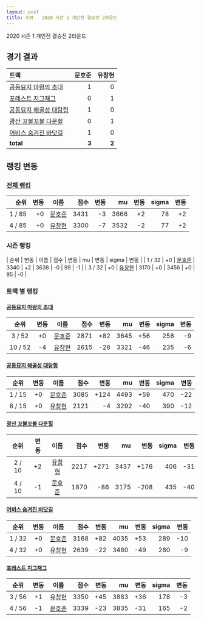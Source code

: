 ```yaml
---
layout: post
title: 리뷰 - 2020 시즌 1 개인전 결승전 2라운드
---
```


2020 시즌 1 개인전 결승전 2라운드


## 경기 결과

| 트랙 | 문호준 | 유창현 |
|:---|---:|---:|
| [공동묘지 마왕의 초대](../mawang) | 1 | 0 |
| [포레스트 지그재그](../zigzag) | 0 | 1 |
| [공동묘지 해골성 대탐험](../skullcastle) | 1 | 0 |
| [광산 꼬불꼬불 다운힐](../gwangkko) | 0 | 1 |
| [어비스 숨겨진 바닷길](../hiddenoceanroad) | 1 | 0 |
| __total__ |__3__ |__2__ |


## 랭킹 변동


### [전체 랭킹](../singles-full)

| 순위 | 변동 | 이름 | 점수 | 변동 | mu | 변동 | sigma | 변동 |
|---:|---:|:---:|---:|---:|---:|---:|---:|---:|
| 1 / 85 | +0 | [문호준](../munhojun) | 3431 | -3 | 3666 | +2 | 78 | +2 |
| 4 / 85 | +0 | [유창현](../yuchanghyeon) | 3300 | -7 | 3532 | -2 | 77 | +2 |

### 시즌 랭킹

| 순위 | 변동 | 이름 | 점수 | 변동 | mu | 변동 | sigma | 변동 |
| 1 / 32 | +0 | [문호준](../munhojun) | 3340 | +2 | 3638 | -0 | 99 | -1 |
| 3 / 32 | +0 | [유창현](../yuchanghyeon) | 3170 | +0 | 3456 | +0 | 95 | -0 |

### 트랙 별 랭킹


#### [공동묘지 마왕의 초대](../mawang)

| 순위 | 변동 | 이름 | 점수 | 변동 | mu | 변동 | sigma | 변동 |
|:---:|:---:|:---:|---:|---:|---:|---:|---:|---:|
| 3 / 52 | +0 | [문호준](../munhojun) | 2871 | +82 | 3645 | +56 | 258 | -9 |
| 10 / 52 | -4 | [유창현](../yuchanghyeon) | 2615 | -28 | 3321 | -46 | 235 | -6 |

#### [공동묘지 해골성 대탐험](../skullcastle)

| 순위 | 변동 | 이름 | 점수 | 변동 | mu | 변동 | sigma | 변동 |
|:---:|:---:|:---:|---:|---:|---:|---:|---:|---:|
| 1 / 15 | +0 | [문호준](../munhojun) | 3085 | +124 | 4493 | +59 | 470 | -22 |
| 6 / 15 | +0 | [유창현](../yuchanghyeon) | 2121 | -4 | 3292 | -40 | 390 | -12 |

#### [광산 꼬불꼬불 다운힐](../gwangkko)

| 순위 | 변동 | 이름 | 점수 | 변동 | mu | 변동 | sigma | 변동 |
|:---:|:---:|:---:|---:|---:|---:|---:|---:|---:|
| 2 / 10 | +2 | [유창현](../yuchanghyeon) | 2217 | +271 | 3437 | +176 | 406 | -31 |
| 4 / 10 | -1 | [문호준](../munhojun) | 1870 | -86 | 3175 | -208 | 435 | -40 |

#### [어비스 숨겨진 바닷길](../hiddenoceanroad)

| 순위 | 변동 | 이름 | 점수 | 변동 | mu | 변동 | sigma | 변동 |
|:---:|:---:|:---:|---:|---:|---:|---:|---:|---:|
| 1 / 32 | +0 | [문호준](../munhojun) | 3168 | +82 | 4035 | +53 | 289 | -10 |
| 4 / 32 | +0 | [유창현](../yuchanghyeon) | 2639 | -22 | 3480 | -49 | 280 | -9 |

#### [포레스트 지그재그](../zigzag)

| 순위 | 변동 | 이름 | 점수 | 변동 | mu | 변동 | sigma | 변동 |
|:---:|:---:|:---:|---:|---:|---:|---:|---:|---:|
| 3 / 56 | +1 | [유창현](../yuchanghyeon) | 3350 | +45 | 3883 | +36 | 178 | -3 |
| 4 / 56 | -1 | [문호준](../munhojun) | 3339 | -23 | 3835 | -31 | 165 | -2 |
